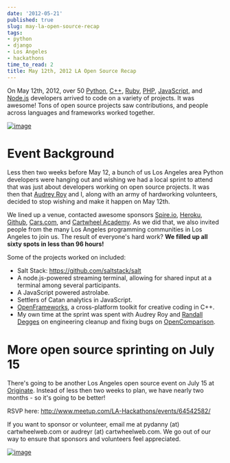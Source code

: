 ```yaml
---
date: '2012-05-21'
published: true
slug: may-la-open-source-recap
tags:
- python
- django
- Los Angeles
- hackathons
time_to_read: 2
title: May 12th, 2012 LA Open Source Recap
---
```


On May 12th, 2012, over 50 [Python](https://python.org),
[C++](http://en.wikipedia.org/wiki/C%2B%2B),
[Ruby](http://www.ruby-lang.org/), [PHP](http://www.php.net/),
[JavaScript](http://en.wikipedia.org/wiki/JavaScript), and
[Node.js](http://nodejs.org/) developers arrived to code on a variety of
projects. It was awesome! Tons of open source projects saw
contributions, and people across languages and frameworks worked
together.

[![image](https://farm9.staticflickr.com/8007/7193954598_1b071cb5e4.jpg)](http://www.flickr.com/photos/59834630@N07/7193954598/)

Event Background
================

Less then two weeks before May 12, a bunch of us Los Angeles area Python
developers were hanging out and wishing we had a local sprint to attend
that was just about developers working on open source projects. It was
then that [Audrey Roy](http://audreymroy.com) and I, along with an army
of hardworking volunteers, decided to stop wishing and make it happen on
May 12th.

We lined up a venue, contacted awesome sponsors
[Spire.io](http://spire.io), [Heroku](http://heroku.com),
[Github](https://github.com), [Cars.com](http://cars.com), and
[Cartwheel Academy](https://academy.cartwheelweb.com). As we did that,
we also invited people from the many Los Angeles programming communities
in Los Angeles to join us. The result of everyone's hard work? **We
filled up all sixty spots in less than 96 hours!**

Some of the projects worked on included:

-   Salt Stack: <https://github.com/saltstack/salt>
-   A node.js-powered streaming terminal, allowing for shared input at a
    terminal among several participants.
-   A JavaScript powered astrolabe.
-   Settlers of Catan analytics in JavaScript.
-   [OpenFrameworks](http://www.openframeworks.cc/), a cross-platform
    toolkit for creative coding in C++.
-   My own time at the sprint was spent with Audrey Roy and [Randall
    Degges](http://rdegges.com) on engineering cleanup and fixing bugs
    on
    [OpenComparison](https://github.com/opencomparison/opencomparison).

More open source sprinting on July 15
=====================================

There's going to be another Los Angeles open source event on July 15 at
[Originate](http://originate.com/). Instead of less then two weeks to
plan, we have nearly two months - so it's going to be better!

RSVP here: <http://www.meetup.com/LA-Hackathons/events/64542582/>

If you want to sponsor or volunteer, email me at pydanny (at)
cartwheelweb.com or audreyr (at) cartwheelweb.com. We go out of our way
to ensure that sponsors and volunteers feel appreciated.

[![image](https://farm9.staticflickr.com/8003/7193961164_b26d27093d.jpg)](http://www.flickr.com/photos/59834630@N07/7193961164/)
